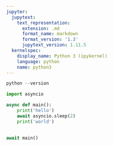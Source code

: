 ```yaml
---
jupyter:
  jupytext:
    text_representation:
      extension: .md
      format_name: markdown
      format_version: '1.3'
      jupytext_version: 1.11.5
  kernelspec:
    display_name: Python 3 (ipykernel)
    language: python
    name: python3
---
```


```python
python --version
```

```python
import asyncio
```

```python
async def main():
    print('hello')
    await asyncio.sleep(2)
    print('world')
    
```

```python
await main()
```

```python

```
